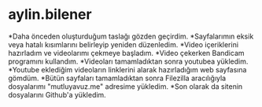 # aylin.bilener
*Daha önceden oluşturduğum taslağı gözden geçirdim.
*Sayfalarımın eksik veya hatalı kısımlarını belirleyip yeniden düzenledim.
*Video içeriklerini hazırladım ve videolarımı çekmeye başladım. 
*Video çekerken Bandicam programını kullandım. 
*Videoları tamamladıktan sonra youtubea yükledim. 
*Youtube eklediğim videoların linklerini alarak hazırladığım web sayfasına gömdüm. 
*Bütün sayfaları tamamladıktan sonra Filezilla aracılığıyla dosyalarımı "mutluyavuz.me" adresime yükledim. 
*Son olarak da sitenin dosyalarını Github'a yükledim.
